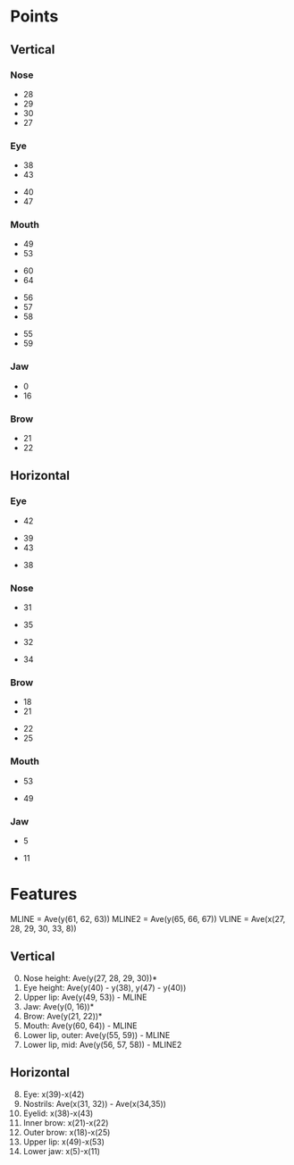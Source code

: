 # Points
## Vertical
### Nose
- 28
- 29
- 30
- 27
### Eye
+ 38
+ 43
- 40
- 47
### Mouth
- 49
- 53

+ 60
+ 64

- 56
- 57
- 58

+ 55
+ 59
### Jaw
- 0
- 16
### Brow
+ 21
+ 22

## Horizontal
### Eye
- 42
+ 39
+ 43
- 38
### Nose
- 31
+ 35
- 32
+ 34
### Brow
- 18
- 21
+ 22
+ 25
### Mouth
+ 53
- 49
### Jaw
- 5
+ 11

# Features
MLINE = Ave(y(61, 62, 63))
MLINE2 = Ave(y(65, 66, 67))
VLINE = Ave(x(27, 28, 29, 30, 33, 8))
## Vertical
0. Nose height: Ave(y(27, 28, 29, 30))\*
1. Eye height: Ave(y(40) - y(38), y(47) - y(40))
2. Upper lip: Ave(y(49, 53)) - MLINE
3. Jaw: Ave(y(0, 16))\*
4. Brow: Ave(y(21, 22))\*
5. Mouth: Ave(y(60, 64)) - MLINE
6. Lower lip, outer: Ave(y(55, 59)) - MLINE
7. Lower lip, mid: Ave(y(56, 57, 58)) - MLINE2
## Horizontal
8. Eye: x(39)-x(42)
9. Nostrils: Ave(x(31, 32)) - Ave(x(34,35))
10. Eyelid: x(38)-x(43)
11. Inner brow: x(21)-x(22)
12. Outer brow: x(18)-x(25)
13. Upper lip: x(49)-x(53)
14. Lower jaw: x(5)-x(11)
